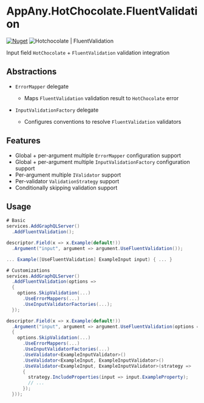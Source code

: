 # AppAny.HotChocolate.FluentValidation

[![Nuget](https://img.shields.io/nuget/v/AppAny.HotChocolate.FluentValidation.svg)](https://www.nuget.org/packages/AppAny.HotChocolate.FluentValidation) ![Hotchocolate | FluentValidation](https://github.com/appany/AppAny.HotChocolate.FluentValidation/workflows/Hotchocolate%20%7C%20FluentValidation/badge.svg)

Input field `HotChocolate` + `FluentValidation` validation integration

## Abstractions

- `ErrorMapper` delegate
  - Maps `FluentValidation` validation result to `HotChocolate` error

- `InputValidationFactory` delegate
  - Configures conventions to resolve `FluentValidation` validators

## Features

- Global + per-argument multiple `ErrorMapper` configuration support
- Global + per-argument multiple `InputValidationFactory` configuration support
- Per-argument multiple `IValidator` support
- Per-validator `ValidationStrategy` support
- Conditionally skipping validation support

## Usage

```cs
# Basic
services.AddGraphQLServer()
  .AddFluentValidation();

descriptor.Field(x => x.Example(default!))
  .Argument("input", argument => argument.UseFluentValidation());

... Example([UseFluentValidation] ExampleInput input) { ... }

# Customizations
services.AddGraphQLServer()
  .AddFluentValidation(options =>
  {
    options.SkipValidation(...)
      .UseErrorMappers(...)
      .UseInputValidatorFactories(...);
  });

descriptor.Field(x => x.Example(default!))
  .Argument("input", argument => argument.UseFluentValidation(options =>
  {
    options.SkipValidation(...)
      .UseErrorMappers(...)
      .UseInputValidatorFactories(...)
      .UseValidator<ExampleInputValidator>()
      .UseValidator<ExampleInput, ExampleInputValidator>()
      .UseValidator<ExampleInput, ExampleInputValidator>(strategy =>
      {
        strategy.IncludeProperties(input => input.ExampleProperty);
        // ...
      });
  }));
```
